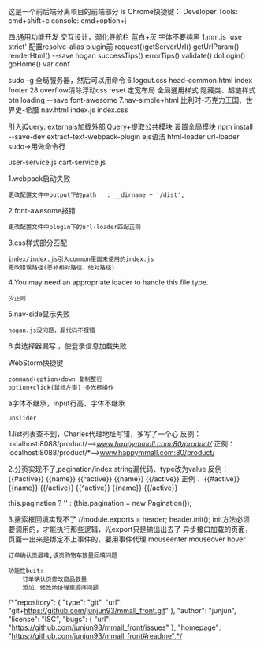 这是一个前后端分离项目的前端部分  ls
Chrome快捷键：
Developer Tools: cmd+shift+c
console: cmd+option+j



四.通用功能开发
 交互设计，弱化导航栏 蓝白+灰
 字体不要纯黑
1.mm.js 'use strict'
配置resolve-alias plugin前
request()getServerUrl()
getUrlParam()
renderHtml() --save hogan
successTips() errorTips()
validate()
doLogin()
goHome()
var conf

sudo -g 全局服务器，然后可以用命令 
6.logout.css head-common.html 
index footer 28 overflow清除浮动css reset 定宽布局 全局通用样式
隐藏类、超链样式 btn loading
--save  font-awesome
7.nav-simple+html 
比利时-巧克力王国、世界史-希腊
nav.html index.js index.css

引入jQuery:
  externals加载外部jQuery+提取公共模块
  设置全局模块 
  npm install --save-dev extract-text-webpack-plugin
  ejs语法 html-loader url-loader
sudo→用做命令行

user-service.js 
cart-service.js

1.webpack启动失败
    
    更改配置文件中output下的path   : __dirname + '/dist',
    
2.font-awesome报错
    
    更改配置文件中plugin下的url-loader匹配正则

3.css样式部分匹配

    index/index.js引入common里面未使用的index.js
    更改错误路径(恶补相对路径、绝对路径)
    
4.You may need an appropriate loader to handle this file type.
    
    少正则

5.nav-side显示失败
 
    hogan.js没问题，漏代码不报错
    
6.类选择器漏写.，使登录信息加载失败

WebStorm快捷键
    
    command+option+down 复制整行
    option+click(鼠标左键) 多光标操作
a字体不继承，input行高、字体不继承

    unslider 
    
1.list列表查不到，Charles代理地址写错，多写了一个心
    反例：localhost:8088/product/*-->www.happymmall.com:80/product/*
    正例：localhost:8088/product/*-->www.happymmall.com:80/product/
    
2.分页实现不了,pagination/index.string漏代码、type改为value
    反例：
    {{#active}}
        <span class="pg-item active" data-type="{{value}}">{{name}}</span>
    {{^active}}
        <span class="pg-item" data-type="{{value}}">{{name}}</span>
    {{/active}}
    正例：
    {{#active}}
        <span class="pg-item active" data-value="{{value}}">{{name}}</span>
    {{/active}}
    {{^active}}
        <span class="pg-item" data-value="{{value}}">{{name}}</span>
    {{/active}}

this.pagination ? '' : (this.pagination = new Pagination());

3.搜索框回填实现不了
//module.exports = header;
header.init();
    init方法必须要调用的，才能执行那些逻辑，光export只是输出出去了
    异步接口加载的页面，页面一出来是绑定不上事件的，要用事件代理
    mouseenter mouseover hover 
    
    订单确认页最难,该页购物车数量回填问题
    
    功能性buit:
        订单确认页修改商品数量
        添加、修改地址弹窗顺序问题
    
/*"repository": {
    "type": "git",
    "url": "git+https://github.com/junjun93/mmall_front.git"
  },
  "author": "junjun",
  "license": "ISC",
  "bugs": {
    "url": "https://github.com/junjun93/mmall_front/issues"
  },
  "homepage": "https://github.com/junjun93/mmall_front#readme",*/  